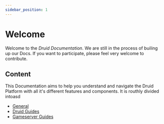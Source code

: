 ```yaml
---
sidebar_position: 1
---
```


# Welcome

Welcome to the _Druid Documentation_.
We are still in the process of builing up our Docs.
If you want to participate, please feel very welcome to contribute.

## Content

This Documentation aims to help you understand and navigate the Druid Platform with all it's different features and components.
It is routhly divided intoasd

- [General](/docs/contribute-docs/intro)
- [Druid Guides](/docs/category/guides)
- [Gameserver Guides](/docs/category/gameservers)
